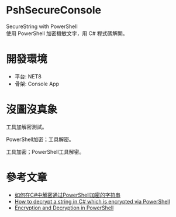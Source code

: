 # PshSecureConsole
 SecureString with PowerShell   
 使用 PowerShell 加密機敏文字，用 C# 程式碼解開。
 
# 開發環境
* 平台: NET8
* 骨架: Console App

# 沒圖沒真象
工具加解密測試。   
![]()

PowerShell加密；工具解密。   
![]()

工具加密；PowerShell工具解密。   
![]()
 
# 參考文章
* [如何在C#中解密通过PowerShell加密的字符串](https://cloud.tencent.com/developer/ask/sof/112156544)
* [How to decrypt a string in C# which is encrypted via PowerShell]([https://stackoverflow.com/questions/30859038/how-to-decrypt-a-string-in-c-sharp-which-is-encrypted-via-powershell)
* [Encryption and Decryption in PowerShell](https://medium.com/@nikhilsda/encryption-and-decryption-in-powershell-e7a678c5cd7d)

